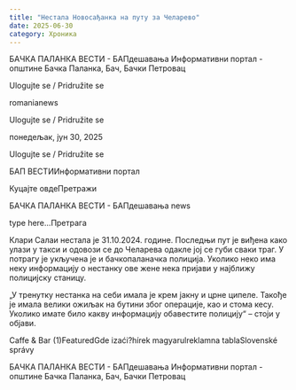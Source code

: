 ```yaml
---
title: "Нестала Новосађанка на путу за Челарево"
date: 2025-06-30
category: Хроника
---
```


БАЧКА ПАЛАНКА ВЕСТИ - БАПдешавања Информативни портал - општине Бачка Паланка, Бач, Бачки Петровац

Ulogujte se / Pridružite se

romanianews

Ulogujte se / Pridružite se

понедељак, јун 30, 2025

Ulogujte se / Pridružite se

БАП ВЕСТИИнформативни портал

Куцајте овдеПретражи

БАЧКА ПАЛАНКА ВЕСТИ - БАПдешавања news

type here...Претрага

Клари Салаи нестала је 31.10.2024. године. Последњи пут је виђена како улази у такси и одовози се до Челарева одакле јој се губи сваки траг. У потрагу је укључена је и бачкопаланачка полиција. Уколико неко има неку информацију о нестанку ове жене нека пријави у најближу полицијску станицу.

„У тренутку нестанка на себи имала је крем јакну и црне ципеле. Такође је имала велики ожиљак на бутини због операције, као и стома кесу. Уколико имате било какву информацију обавестите полицију“ – стоји у објави.

Caffe & Bar (1)FeaturedGde izaći?hírek magyarulreklamna tablaSlovenské správy

БАЧКА ПАЛАНКА ВЕСТИ - БАПдешавања Информативни портал - општине Бачка Паланка, Бач, Бачки Петровац
